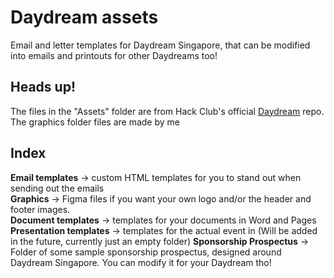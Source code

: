 # Daydream assets
Email and letter templates for Daydream Singapore, that can be modified into emails and printouts for other Daydreams too!

## Heads up! 
The files in the "Assets" folder are from Hack Club's official [Daydream](https://github.com/hackclub/daydream) repo. The graphics folder files are made by me

## Index
**Email templates** → custom HTML templates for you to stand out when sending out the emails<br>
**Graphics** → Figma files if you want your own logo and/or the header and footer images.<br>
**Document templates** → templates for your documents in Word and Pages<br>
**Presentation templates** → templates for the actual event in (Will be added in the future, currently just an empty folder)
**Sponsorship Prospectus** → Folder of some sample sponsorship prospectus, designed around Daydream Singapore. You can modify it for your Daydream tho!